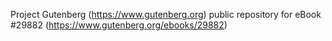 Project Gutenberg (https://www.gutenberg.org) public repository for eBook #29882 (https://www.gutenberg.org/ebooks/29882)
